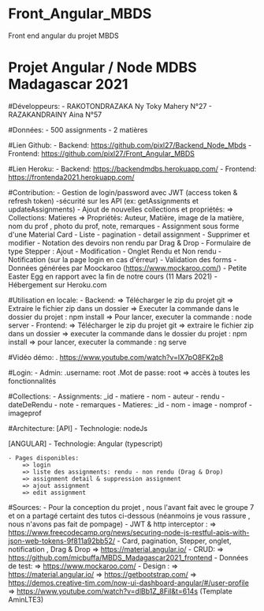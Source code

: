 # Front_Angular_MBDS
Front end angular du projet MBDS

# Projet Angular / Node MDBS Madagascar 2021

#Développeurs:
	- RAKOTONDRAZAKA Ny Toky Mahery N°27
	- RAZAKANDRAINY Aina N°57

#Données:
	- 500 assignments
	- 2 matières
	
#Lien Github:
	- Backend: https://github.com/pixl27/Backend_Node_Mbds
	- Frontend: https://github.com/pixl27/Front_Angular_MBDS
	
#Lien Heroku:
	- Backend: https://backendmdbs.herokuapp.com/
	- Frontend: https://frontenda2021.herokuapp.com/

#Contribution:
	- Gestion de login/password avec JWT (access token & refresh token)
	-sécurité sur les API (ex: getAssignments et updateAssignments)
	- Ajout de nouvelles collections et propriétés: 
		=> Collections: Matieres
		=> Propriétés: Auteur, Matière, image de la matière, nom du prof , photo du prof, note, remarques
	- Assignment sous forme d'une Material Card
	- Liste - pagination - detail assignment - Supprimer et modifier
	- Notation des devoirs non rendu par Drag & Drop 
	- Formulaire de type Stepper : Ajout - Modification
	-  Onglet Rendu et Non rendu
	- Notification (sur la page login en cas d'érreur)
	- Validation des forms 
	- Données générées par Moockaroo (https://www.mockaroo.com/)
	- Petite Easter Egg en rapport avec la fin de notre cours (11 Mars 2021)
	- Hébergement sur Heroku.com

#Utilisation en locale:
	- Backend:
		=> Télécharger le zip du projet git
		=> Extraire le fichier zip dans un dossier
		=> Executer la commande dans le dossier du projet : npm install
		=> Pour lancer, executer la commande : node server
	- Frontend:
		=> Télécharger le zip du projet git
		=> extraire le fichier zip dans un dossier
		=> executer la commande dans le dossier du projet : npm install
		=> pour lancer, executer la commande : ng serve

#Vidéo démo:
	. https://www.youtube.com/watch?v=IX7pO8FK2p8
		
#Login:
	- Admin:
			.username: root
			.Mot de passe: root
		=> accès à toutes les fonctionnalités

#Collections:
	- Assignments: _id - matiere - nom - auteur - rendu - dateDeRendu - note - remarques
	- Matieres: _id - nom - image - nomprof - imageprof


#Architecture:
[API]
	- Technologie: nodeJs 

[ANGULAR]
	- Technologie: Angular (typescript)

	- Pages disponibles:
		=> login
		=> liste des assignments: rendu - non rendu (Drag & Drop)
		=> assignment detail & suppression assignment
		=> ajout assignment
		=> edit assignment
		
#Sources:
	- Pour la conception du projet , nous l'avant fait avec le groupe 7 et on a partagé certaint des tutos ci-dessous (néanmoins je vous rassure , nous n'avons pas fait de pompage)
	- JWT & http interceptor : 
		=> https://www.freecodecamp.org/news/securing-node-js-restful-apis-with-json-web-tokens-9f811a92bb52/
	- Card, pagination, Stepper, onglet, notification , Drag & Drop
		=> https://material.angular.io/
	- CRUD:
		=> https://github.com/micbuffa/MBDS_Madagascar2021_frontend
	- Données de test: 
		=> https://www.mockaroo.com/
	- Design :
		=> https://material.angular.io/
		=> https://getbootstrap.com/
		=> https://demos.creative-tim.com/now-ui-dashboard-angular/#/user-profile
	    => https://www.youtube.com/watch?v=dlBb1Z_8FiI&t=614s (Template AminLTE3)
		
